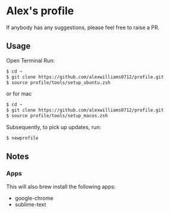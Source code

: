 # Alex's profile

If anybody has any suggestions, please feel free to raise a PR.

## Usage

Open Terminal
Run:

```zsh
$ cd ~
$ git clone https://github.com/alexwilliams0712/profile.git
$ source profile/tools/setup_ubuntu.zsh
```

or for mac

```zsh
$ cd ~
$ git clone https://github.com/alexwilliams0712/profile.git
$ source profile/tools/setup_macos.zsh
```

Subsequently, to pick up updates, run:

```zsh
$ newprofile
```

## Notes


### Apps

This will also brew install the following apps:

* google-chrome
* sublime-text
